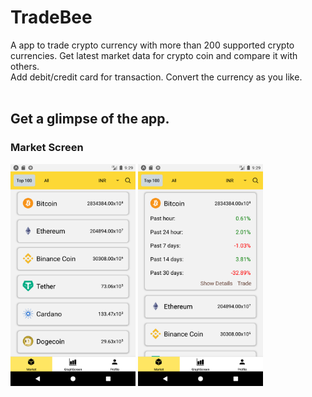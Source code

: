 # TradeBee
A app to trade crypto currency with more than 200 supported crypto currencies. Get latest market data for crypto coin and compare it with others.<br/>
Add debit/credit card for transaction. Convert the currency as you like.<br/>
<br/>
## Get a glimpse of the app.<br/>
### Market Screen<br/>
<img src="https://github.com/naanrot/TradeBee/blob/2f4d1755bd5a3dd029e628755eebe34be2d52301/ss/market.png" alt="drawing" width="200"/>
<img src="https://github.com/naanrot/TradeBee/blob/2f4d1755bd5a3dd029e628755eebe34be2d52301/ss/market_expanded.png" alt="drawing" width="200"/>
